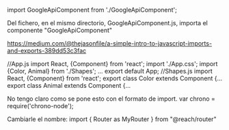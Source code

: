 import GoogleApiComponent from './GoogleApiComponent';

Del fichero, en el mismo directorio, GoogleApiComponent.js, importa el componente "GoogleApiComponent"


https://medium.com/@thejasonfile/a-simple-intro-to-javascript-imports-and-exports-389dd53c3fac

//App.js
import React, {Component} from 'react';
import './App.css';
import {Color, Animal} from './Shapes';
...
export default App;
//Shapes.js
import React, {Component} from 'react';
export class Color extends Component {...
export class Animal extends Component {...


No tengo claro como se pone esto con el formato de import.
var chrono = require('chrono-node');

Cambiarle el nombre:
import { Router as MyRouter } from "@reach/router"
